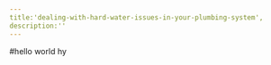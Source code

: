 ```yaml
---
title:'dealing-with-hard-water-issues-in-your-plumbing-system',
description:''
---
```

#hello world
hy